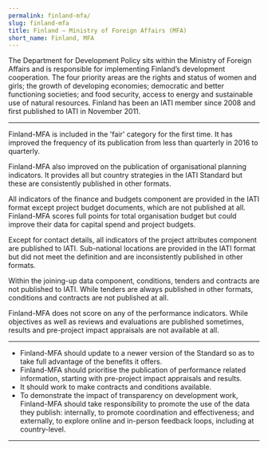 ```yaml
---
permalink: finland-mfa/
slug: finland-mfa
title: Finland – Ministry of Foreign Affairs (MFA)
short_name: Finland, MFA
---
```


The Department for Development Policy sits within the Ministry of Foreign Affairs and is responsible for implementing Finland’s development cooperation. The four priority areas are the rights and status of women and girls; the growth of developing economies; democratic and better functioning societies; and food security, access to energy and sustainable use of natural resources. Finland has been an IATI member since 2008 and first published to IATI in November 2011.

---

Finland-MFA is included in the 'fair' category for the first time. It has improved the frequency of its publication from less than quarterly in 2016 to quarterly.

Finland-MFA also improved on the publication of organisational planning indicators. It provides all but country strategies in the IATI Standard but these are consistently published in other formats.

All indicators of the finance and budgets component are provided in the IATI format except project budget documents, which are not published at all. Finland-MFA scores full points for total organisation budget but could improve their data for capital spend and project budgets.

Except for contact details, all indicators of the project attributes component are published to IATI. Sub-national locations are provided in the IATI format but did not meet the definition and are inconsistently published in other formats.

Within the joining-up data component, conditions, tenders and contracts are not published to IATI. While tenders are always published in other formats, conditions and contracts are not published at all.

Finland-MFA does not score on any of the performance indicators. While objectives as well as reviews and evaluations are published sometimes, results and pre-project impact appraisals are not available at all.

---

 * Finland-MFA should update to a newer version of the Standard so as to take full advantage of the benefits it offers.
 * Finland-MFA should prioritise the publication of performance related information, starting with pre-project impact appraisals and results.
 * It should work to make contracts and conditions available.
 * To demonstrate the impact of transparency on development work, Finland-MFA should take responsibility to promote the use of the data they publish: internally, to promote coordination and effectiveness; and externally, to explore online and in-person feedback loops, including at country-level.

---

